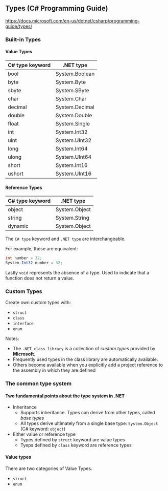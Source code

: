 ## Types (C# Programming Guide)

https://docs.microsoft.com/en-us/dotnet/csharp/programming-guide/types/

### Built-in Types

#### Value Types

| C# type keyword | .NET type |
| --- | --- |
| bool | System.Boolean |
| byte | System.Byte |
| sbyte | System.SByte |
| char | System.Char |
| decimal | System.Decimal |
| double | System.Double |
| float | System.Single |
| int | System.Int32 |
| uint | System.UInt32 |
| long | System.Int64 |
| ulong | System.UInt64 |
| short | System.Int16 |
| ushort | System.UInt16 |

#### Reference Types

| C# type keyword | .NET type |
| --- | --- |
| object | System.Object |
| string | System.String |
| dynamic | System.Object |

The `C# type` keyword and `.NET type` are interchangeable.

For example, these are equivalent:

```cs
int number = 32;
System.Int32 number = 32;
```

Lastly `void` represents the absence of a type. Used to indicate that a function does not
return a value.


### Custom Types

Create own custom types with:

- `struct`
- `class`
- `interface`
- `enum`

Notes:

- The `.NET class library` is a collection of *custom types* provided by **Microsoft**.
- Frequently used types in the class library are automatically available.
- Others become available when you explicitly add a project reference to the assembly in which they
are defined

### The common type system

#### Two fundamental points about the type system in .NET

- Inheritance
  - Supports inheritance. Types can derive from other types, called *base types*
  - All types derive ultimately from a single base type: `System.Object` (C# keyword: `object`)
- Either value or reference type
  - Types defined by `struct` keyword are value types
  - Tyeps defined by `class` keyword are reference types

#### Value types

There are two categories of Value Types.

- `struct`
- `enum`

